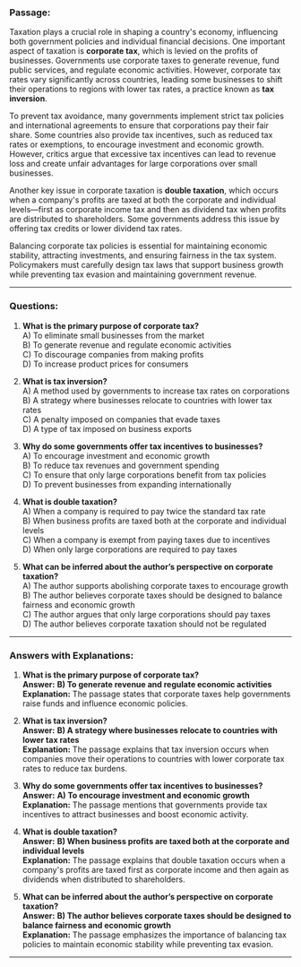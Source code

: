 ### **Passage:**  
Taxation plays a crucial role in shaping a country's economy, influencing both government policies and individual financial decisions. One important aspect of taxation is **corporate tax**, which is levied on the profits of businesses. Governments use corporate taxes to generate revenue, fund public services, and regulate economic activities. However, corporate tax rates vary significantly across countries, leading some businesses to shift their operations to regions with lower tax rates, a practice known as **tax inversion**.  

To prevent tax avoidance, many governments implement strict tax policies and international agreements to ensure that corporations pay their fair share. Some countries also provide tax incentives, such as reduced tax rates or exemptions, to encourage investment and economic growth. However, critics argue that excessive tax incentives can lead to revenue loss and create unfair advantages for large corporations over small businesses.  

Another key issue in corporate taxation is **double taxation**, which occurs when a company's profits are taxed at both the corporate and individual levels—first as corporate income tax and then as dividend tax when profits are distributed to shareholders. Some governments address this issue by offering tax credits or lower dividend tax rates.  

Balancing corporate tax policies is essential for maintaining economic stability, attracting investments, and ensuring fairness in the tax system. Policymakers must carefully design tax laws that support business growth while preventing tax evasion and maintaining government revenue.  

---

### **Questions:**  

1. **What is the primary purpose of corporate tax?**  
   A) To eliminate small businesses from the market  
   B) To generate revenue and regulate economic activities  
   C) To discourage companies from making profits  
   D) To increase product prices for consumers  

2. **What is tax inversion?**  
   A) A method used by governments to increase tax rates on corporations  
   B) A strategy where businesses relocate to countries with lower tax rates  
   C) A penalty imposed on companies that evade taxes  
   D) A type of tax imposed on business exports  

3. **Why do some governments offer tax incentives to businesses?**  
   A) To encourage investment and economic growth  
   B) To reduce tax revenues and government spending  
   C) To ensure that only large corporations benefit from tax policies  
   D) To prevent businesses from expanding internationally  

4. **What is double taxation?**  
   A) When a company is required to pay twice the standard tax rate  
   B) When business profits are taxed both at the corporate and individual levels  
   C) When a company is exempt from paying taxes due to incentives  
   D) When only large corporations are required to pay taxes  

5. **What can be inferred about the author’s perspective on corporate taxation?**  
   A) The author supports abolishing corporate taxes to encourage growth  
   B) The author believes corporate taxes should be designed to balance fairness and economic growth  
   C) The author argues that only large corporations should pay taxes  
   D) The author believes corporate taxation should not be regulated  

---

### **Answers with Explanations:**  

1. **What is the primary purpose of corporate tax?**  
   **Answer:** **B) To generate revenue and regulate economic activities**  
   **Explanation:** The passage states that corporate taxes help governments raise funds and influence economic policies.  

2. **What is tax inversion?**  
   **Answer:** **B) A strategy where businesses relocate to countries with lower tax rates**  
   **Explanation:** The passage explains that tax inversion occurs when companies move their operations to countries with lower corporate tax rates to reduce tax burdens.  

3. **Why do some governments offer tax incentives to businesses?**  
   **Answer:** **A) To encourage investment and economic growth**  
   **Explanation:** The passage mentions that governments provide tax incentives to attract businesses and boost economic activity.  

4. **What is double taxation?**  
   **Answer:** **B) When business profits are taxed both at the corporate and individual levels**  
   **Explanation:** The passage explains that double taxation occurs when a company's profits are taxed first as corporate income and then again as dividends when distributed to shareholders.  

5. **What can be inferred about the author’s perspective on corporate taxation?**  
   **Answer:** **B) The author believes corporate taxes should be designed to balance fairness and economic growth**  
   **Explanation:** The passage emphasizes the importance of balancing tax policies to maintain economic stability while preventing tax evasion.  

---
